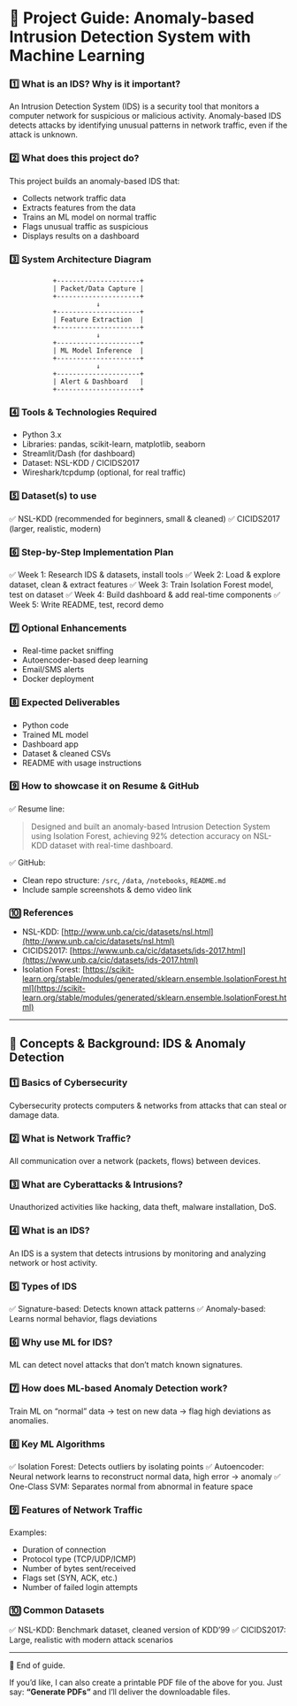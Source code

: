 # 📄 Project Guide: Anomaly-based Intrusion Detection System with Machine Learning

### 1️⃣ What is an IDS? Why is it important?

An Intrusion Detection System (IDS) is a security tool that monitors a computer network for suspicious or malicious activity. Anomaly-based IDS detects attacks by identifying unusual patterns in network traffic, even if the attack is unknown.

### 2️⃣ What does this project do?

This project builds an anomaly-based IDS that:

* Collects network traffic data
* Extracts features from the data
* Trains an ML model on normal traffic
* Flags unusual traffic as suspicious
* Displays results on a dashboard

### 3️⃣ System Architecture Diagram

```
           +---------------------+
           | Packet/Data Capture |
           +---------------------+
                      ↓
           +---------------------+
           | Feature Extraction  |
           +---------------------+
                      ↓
           +---------------------+
           | ML Model Inference  |
           +---------------------+
                      ↓
           +---------------------+
           | Alert & Dashboard   |
           +---------------------+
```

### 4️⃣ Tools & Technologies Required

* Python 3.x
* Libraries: pandas, scikit-learn, matplotlib, seaborn
* Streamlit/Dash (for dashboard)
* Dataset: NSL-KDD / CICIDS2017
* Wireshark/tcpdump (optional, for real traffic)

### 5️⃣ Dataset(s) to use

✅ NSL-KDD (recommended for beginners, small & cleaned)
✅ CICIDS2017 (larger, realistic, modern)

### 6️⃣ Step-by-Step Implementation Plan

✅ Week 1: Research IDS & datasets, install tools
✅ Week 2: Load & explore dataset, clean & extract features
✅ Week 3: Train Isolation Forest model, test on dataset
✅ Week 4: Build dashboard & add real-time components
✅ Week 5: Write README, test, record demo

### 7️⃣ Optional Enhancements

* Real-time packet sniffing
* Autoencoder-based deep learning
* Email/SMS alerts
* Docker deployment

### 8️⃣ Expected Deliverables

* Python code
* Trained ML model
* Dashboard app
* Dataset & cleaned CSVs
* README with usage instructions

### 9️⃣ How to showcase it on Resume & GitHub

✅ Resume line:

> Designed and built an anomaly-based Intrusion Detection System using Isolation Forest, achieving 92% detection accuracy on NSL-KDD dataset with real-time dashboard.

✅ GitHub:

* Clean repo structure: `/src`, `/data`, `/notebooks`, `README.md`
* Include sample screenshots & demo video link

### 🔟 References

* NSL-KDD: [http://www.unb.ca/cic/datasets/nsl.html](http://www.unb.ca/cic/datasets/nsl.html)
* CICIDS2017: [https://www.unb.ca/cic/datasets/ids-2017.html](https://www.unb.ca/cic/datasets/ids-2017.html)
* Isolation Forest: [https://scikit-learn.org/stable/modules/generated/sklearn.ensemble.IsolationForest.html](https://scikit-learn.org/stable/modules/generated/sklearn.ensemble.IsolationForest.html)

---

## 📄 Concepts & Background: IDS & Anomaly Detection

### 1️⃣ Basics of Cybersecurity

Cybersecurity protects computers & networks from attacks that can steal or damage data.

### 2️⃣ What is Network Traffic?

All communication over a network (packets, flows) between devices.

### 3️⃣ What are Cyberattacks & Intrusions?

Unauthorized activities like hacking, data theft, malware installation, DoS.

### 4️⃣ What is an IDS?

An IDS is a system that detects intrusions by monitoring and analyzing network or host activity.

### 5️⃣ Types of IDS

✅ Signature-based: Detects known attack patterns
✅ Anomaly-based: Learns normal behavior, flags deviations

### 6️⃣ Why use ML for IDS?

ML can detect novel attacks that don’t match known signatures.

### 7️⃣ How does ML-based Anomaly Detection work?

Train ML on “normal” data → test on new data → flag high deviations as anomalies.

### 8️⃣ Key ML Algorithms

✅ Isolation Forest: Detects outliers by isolating points
✅ Autoencoder: Neural network learns to reconstruct normal data, high error → anomaly
✅ One-Class SVM: Separates normal from abnormal in feature space

### 9️⃣ Features of Network Traffic

Examples:

* Duration of connection
* Protocol type (TCP/UDP/ICMP)
* Number of bytes sent/received
* Flags set (SYN, ACK, etc.)
* Number of failed login attempts

### 🔟 Common Datasets

✅ NSL-KDD: Benchmark dataset, cleaned version of KDD’99
✅ CICIDS2017: Large, realistic with modern attack scenarios

---

📌 End of guide.

If you’d like, I can also create a printable PDF file of the above for you. Just say: **“Generate PDFs”** and I’ll deliver the downloadable files.
